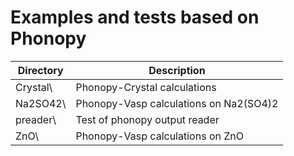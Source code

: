 # Examples and tests based on Phonopy

| **Directory**  | **Description**                                               |
| -------------- | ------------------------------------------------------------- |
| Crystal\       | Phonopy-Crystal calculations                                  |
| Na2SO42\       | Phonopy-Vasp calculations on Na2(SO4)2                        |
| preader\       | Test of phonopy output reader                                 |
| ZnO\           | Phonopy-Vasp calculations on ZnO                              |
